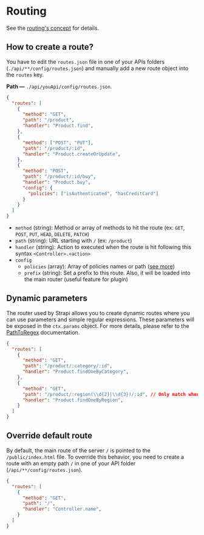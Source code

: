 # Routing

See the [routing's concept](../concepts/concepts.md#routing) for details.

## How to create a route?

You have to edit the `routes.json` file in one of your APIs folders (`./api/**/config/routes.json`) and manually add a new route object into the `routes` key.

**Path —** `./api/youApi/config/routes.json`.
```json
{
  "routes": [
    {
      "method": "GET",
      "path": "/product",
      "handler": "Product.find",
    },
    {
      "method": ["POST", "PUT"],
      "path": "/product/:id",
      "handler": "Product.createOrUpdate",
    },
    {
      "method": "POST",
      "path": "/product/:id/buy",
      "handler": "Product.buy",
      "config": {
        "policies": ["isAuthenticated", "hasCreditCard"]
      }
    }
  ]
}
```

- `method` (string): Method or array of methods to hit the route (ex: `GET`, `POST`, `PUT`, `HEAD`, `DELETE`, `PATCH`)
- `path` (string): URL starting with `/` (ex: `/product`)
- `handler` (string): Action to executed when the route is hit following this syntax `<Controller>.<action>`
- `config`
  - `policies` (array): Array of policies names or path ([see more](../guides/policies.md))
  - `prefix` (string): Set a prefix to this route. Also, it will be loaded into the main router (useful feature for plugin)

## Dynamic parameters

The router used by Strapi allows you to create dynamic routes where you can use parameters and simple regular expressions. These parameters will be exposed in the `ctx.params` object. For more details, please refer to the [PathToRegex](https://github.com/pillarjs/path-to-regexp) documentation.

```json
{
  "routes": [
    {
      "method": "GET",
      "path": "/product/:category/:id",
      "handler": "Product.findOneByCategory",
    },
    {
      "method": "GET",
      "path": "/product/:region(\\d{2}|\\d{3})/:id", // Only match when the first parameter contains 2 or 3 digits.
      "handler": "Product.findOneByRegion",
    }
  ]
}
```

## Override default route

By default, the main route of the server `/` is pointed to the `/public/index.html` file. To override this behavior, you need to create a route with an empty path `/` in one of your API folder (`/api/**/config/routes.json`).

```json
{
  "routes": [
    {
      "method": "GET",
      "path": "/",
      "handler": "Controller.name",
    }
  ]
}
```
